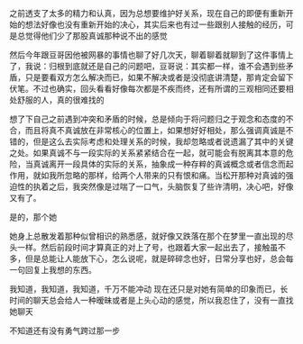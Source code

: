 之前透支了太多的精力和认真，因为总想要维护好关系，现在自己的即便有重新开始的想法好像也没有重新开始的决心，其实后来也有过一些跟别人接触的经历，可是总觉得他们少了那股真诚那种说不出的感觉

然后今年跟豆哥因他被网暴的事情也聊了好几次天，聊着聊着就聊到了这件事情上了，我说：归根到底就还是自己的问题吧，豆哥说：其实都一样，谁不会遇到些矛盾，只是要看双方怎么解决而已，如果不解决或者是没彻底讲清楚，那肯定会留下伏笔。不过也确实，回头看看好像每次都是不疾而终，还有所谓的三观相同还要相处舒服的人，真的很难找的

想了下自己之前遇到冲突和矛盾的时候，总是倾向于将问题归之于观念和态度的不合，而且将真不真诚放在非常核心的位置上，如果想好好相处，那么强调真诚是不错的，但是这么去实际考虑和处理关系的时候，我却忽略或者说遗漏了其中的关键之处。如果真诚不与一段实际的关系紧紧结合在一起，就可能会有脱离其本意的危险，当真诚离开一段具体的实际的关系，抽象成一种存粹的真诚概念或者信念而起作用，就如我所忽略的那样，给两个人带来的只有恨和痛。当松开那种对真诚的强迫性的执着之后，我突然像是过喘了一口气，头脑恢复了些许清明，决心吧，好像又有了。

是的，那个她

她身上总散发着那种似曾相识的熟悉感，就好像又跌落在那个在梦里一直出现的尽头一样。然后前段时间才算真正的对上了号，也跟着大家一起出去了，接触虽不多，但是总能让人能放下心，怎么说呢，就是碎碎念也好，日常分享也好，总会每一句回复上我想的东西。

我知道，我知道，我知道，千万不能冲动
现在还只是对她有简单的印象而已，长时间的聊天总会给人一种暧昧或者是上头心动的感觉，所以我忍住了，没有一直找她聊天

不知道还有没有勇气跨过那一步
